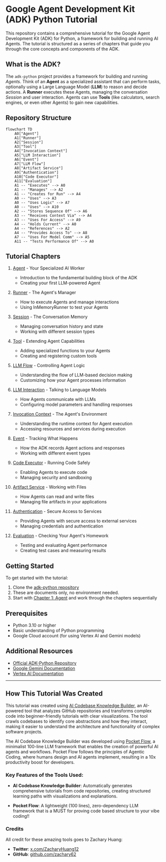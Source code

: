# Google Agent Development Kit (ADK) Python Tutorial

This repository contains a comprehensive tutorial for the Google Agent
Development Kit (ADK) for Python, a framework for building and running AI
Agents. The tutorial is structured as a series of chapters that guide you
through the core concepts and components of the ADK.

## What is the ADK?

The `adk-python` project provides a framework for building and running _Agents_.
Think of an **Agent** as a specialized assistant that can perform tasks,
optionally using a Large Language Model (**LLM**) to reason and decide actions.
A **Runner** executes these Agents, managing the conversation _Session_ and user
interaction. Agents can use **Tools** (like calculators, search engines, or even
other Agents) to gain new capabilities.

## Repository Structure

```mermaid
flowchart TD
    A0["Agent"]
    A1["Runner"]
    A2["Session"]
    A3["Tool"]
    A4["Invocation Context"]
    A5["LLM Interaction"]
    A6["Event"]
    A7["LLM Flow"]
    A8["Artifact Service"]
    A9["Authentication"]
    A10["Code Executor"]
    A11["Evaluation"]
    A1 -- "Executes" --> A0
    A1 -- "Manages" --> A2
    A1 -- "Creates for Run" --> A4
    A0 -- "Uses" --> A3
    A0 -- "Uses Logic" --> A7
    A0 -- "Uses" --> A10
    A2 -- "Stores Sequence Of" --> A6
    A3 -- "Receives Context Via" --> A4
    A3 -- "Uses For Access" --> A9
    A4 -- "Holds Current" --> A0
    A4 -- "References" --> A2
    A4 -- "Provides Access To" --> A8
    A7 -- "Uses For Model Comm" --> A5
    A11 -- "Tests Performance Of" --> A0
```

## Tutorial Chapters

1. [Agent](01_agent.md) - Your Specialized AI Worker
   - Introduction to the fundamental building block of the ADK
   - Creating your first LLM-powered Agent

2. [Runner](02_runner.md) - The Agent's Manager
   - How to execute Agents and manage interactions
   - Using InMemoryRunner to test your Agents

3. [Session](03_session.md) - The Conversation Memory
   - Managing conversation history and state
   - Working with different session types

4. [Tool](04_tool.md) - Extending Agent Capabilities
   - Adding specialized functions to your Agents
   - Creating and registering custom tools

5. [LLM Flow](05_llm_flow.md) - Controlling Agent Logic
   - Understanding the flow of LLM-based decision making
   - Customizing how your Agent processes information

6. [LLM Interaction](06_llm_interaction.md) - Talking to Language Models
   - How Agents communicate with LLMs
   - Configuring model parameters and handling responses

7. [Invocation Context](07_invocation_context.md) - The Agent's Environment
   - Understanding the runtime context for Agent execution
   - Accessing resources and services during execution

8. [Event](08_event.md) - Tracking What Happens
   - How the ADK records Agent actions and responses
   - Working with different event types

9. [Code Executor](09_code_executor.md) - Running Code Safely
   - Enabling Agents to execute code
   - Managing security and sandboxing

10. [Artifact Service](10_artifact_service.md) - Working with Files
    - How Agents can read and write files
    - Managing file artifacts in your applications

11. [Authentication](11_authentication.md) - Secure Access to Services
    - Providing Agents with secure access to external services
    - Managing credentials and authentication

12. [Evaluation](12_evaluation.md) - Checking Your Agent's Homework
    - Testing and evaluating Agent performance
    - Creating test cases and measuring results

## Getting Started

To get started with the tutorial:

1. Clone the [adk-python repository](https://github.com/google/adk-python)
2. These are documents only, no environment needed.
3. Start with [Chapter 1: Agent](01_agent.md) and work through the chapters
   sequentially

## Prerequisites

- Python 3.10 or higher
- Basic understanding of Python programming
- Google Cloud account (for using Vertex AI and Gemini models)

## Additional Resources

- [Official ADK-Python Repository](https://github.com/google/adk-python)
- [Google Gemini Documentation](https://ai.google.dev/docs)
- [Vertex AI Documentation](https://cloud.google.com/vertex-ai/docs)

---

## How This Tutorial Was Created

This tutorial was created using
[AI Codebase Knowledge Builder](https://github.com/The-Pocket/Tutorial-Codebase-Knowledge),
an AI-powered tool that analyzes GitHub repositories and transforms complex code
into beginner-friendly tutorials with clear visualizations. The tool crawls
codebases to identify core abstractions and how they interact, making it easier
to understand the architecture and functionality of complex software projects.

The AI Codebase Knowledge Builder was developed using
[Pocket Flow](https://github.com/The-Pocket/PocketFlow), a minimalist 100-line
LLM framework that enables the creation of powerful AI agents and workflows.
Pocket Flow follows the principles of Agentic Coding, where humans design and AI
agents implement, resulting in a 10x productivity boost for developers.

### Key Features of the Tools Used:

- **AI Codebase Knowledge Builder**: Automatically generates comprehensive
  tutorials from code repositories, creating structured learning paths with
  visualizations and explanations.

- **Pocket Flow**: A lightweight (100 lines), zero-dependency LLM framework that
  is a MUST for proving code based structure to your vibe coding!!

### Credits

All credit for these amazing tools goes to Zachary Huang:

- **Twitter**: [x.com/ZacharyHuang12](https://x.com/ZacharyHuang12)
- **GitHub**: [github.com/zachary62](https://github.com/zachary62)
